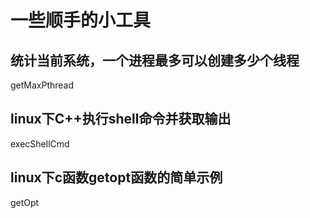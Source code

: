 # 一些顺手的小工具

## 统计当前系统，一个进程最多可以创建多少个线程
getMaxPthread

## linux下C++执行shell命令并获取输出
execShellCmd

## linux下c函数getopt函数的简单示例
getOpt